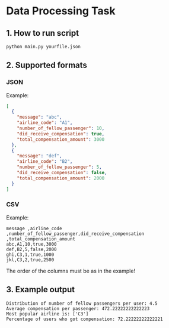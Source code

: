 # Data Processing Task
## 1. How to run script
```sh
python main.py yourfile.json
```
## 2. Supported formats
### JSON
Example:
```json
[
  {
    "message": "abc",
    "airline_code": "A1",
    "number_of_fellow_passenger": 10,
    "did_receive_compensation": true,
    "total_compensation_amount": 3000
  },
  {
    "message": "def",
    "airline_code": "B2",
    "number_of_fellow_passenger": 5,
    "did_receive_compensation": false,
    "total_compensation_amount": 2000
  }
]
```

### CSV
Example:
```csv
message ,airline_code ,number_of_fellow_passenger,did_receive_compensation ,total_compensation_amount 
abc,A1,10,true,3000
def,B2,5,false,2000
ghi,C3,1,true,1000
jkl,C3,2,true,2500
```
The order of the columns must be as in the example!
## 3. Example output
```
Distribution of number of fellow passengers per user: 4.5
Average compensation per passenger: 472.22222222222223
Most popular airline is: ['C3']
Percentage of users who got compensation: 72.22222222222221
```
